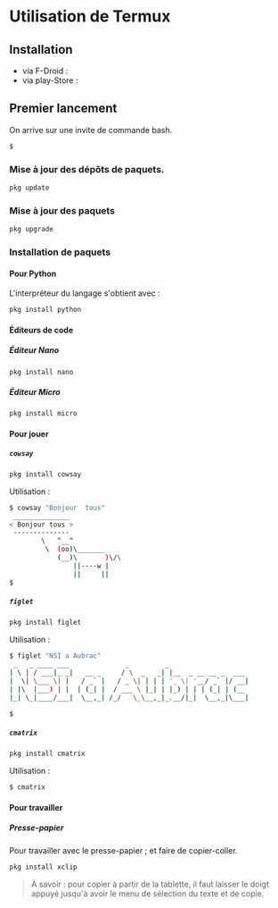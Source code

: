 # Utilisation de Termux

## Installation
* via F-Droid :
* via play-Store :

## Premier lancement

On arrive sur une invite de commande bash.
```bash
$
```

### Mise à jour des dépôts de paquets.

```bash
pkg update
```

### Mise à jour des paquets

```bash
pkg upgrade
```

### Installation de paquets

#### Pour Python

L'interpréteur du langage s'obtient avec :

```bash
pkg install python
```

#### Éditeurs de code

##### Éditeur Nano

```bash
pkg install nano
```

##### Éditeur Micro

```bash
pkg install micro
```

#### Pour jouer

##### `cowsay`

```bash
pkg install cowsay
```

Utilisation :

```bash
$ cowsay "Bonjour  tous"
 ______________
< Bonjour tous >
 --------------
        \   ^__^
         \  (oo)\_______
            (__)\       )\/\
                ||----w |
                ||     ||
$
```

##### `figlet`

```bash
pkg install figlet
```

Utilisation :

```bash
$ figlet "NSI a Aubrac"
 _   _ ____ ___              _         _
| \ | / ___|_ _|   __ _     / \  _   _| |__  _ __ __ _  ___
|  \| \___ \| |   / _` |   / _ \| | | | '_ \| '__/ _` |/ __|
| |\  |___) | |  | (_| |  / ___ \ |_| | |_) | | | (_| | (__
|_| \_|____/___|  \__,_| /_/   \_\__,_|_.__/|_|  \__,_|\___|

$
```

##### `cmatrix`

```bash
pkg install cmatrix
```

Utilisation :

```bash
$ cmatrix
```

#### Pour travailler

##### Presse-papier
Pour travailler avec le presse-papier ; et faire de copier-coller.

```bash
pkg install xclip
```

> À savoir : pour copier à partir de la tablette, il faut laisser le doigt appuyé jusqu'à avoir le menu de sélection du texte et de copie.
